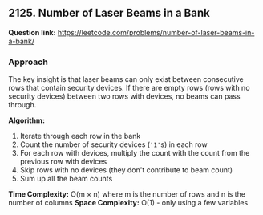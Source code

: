 ## 2125. Number of Laser Beams in a Bank

**Question link:** https://leetcode.com/problems/number-of-laser-beams-in-a-bank/

### Approach

The key insight is that laser beams can only exist between consecutive rows that contain security devices. If there are empty rows (rows with no security devices) between two rows with devices, no beams can pass through.

**Algorithm:**
1. Iterate through each row in the bank
2. Count the number of security devices (`'1'`s) in each row
3. For each row with devices, multiply the count with the count from the previous row with devices
4. Skip rows with no devices (they don't contribute to beam count)
5. Sum up all the beam counts

**Time Complexity:** O(m × n) where m is the number of rows and n is the number of columns
**Space Complexity:** O(1) - only using a few variables
